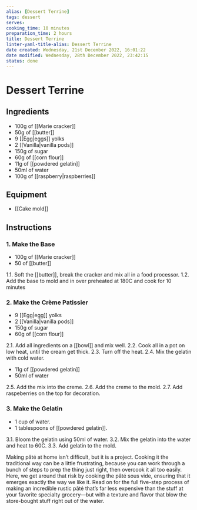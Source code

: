 ```yaml
---
alias: [Dessert Terrine]
tags: dessert
serves: 
cooking_time: 10 minutes
preparation_time: 2 hours
title: Dessert Terrine
linter-yaml-title-alias: Dessert Terrine
date created: Wednesday, 21st December 2022, 16:01:22
date modified: Wednesday, 28th December 2022, 23:42:15
status: done
---
```


# Dessert Terrine

## Ingredients

* 100g of [[Marie cracker]]
* 50g of [[butter]]
* 9 [[Egg|eggs]] yolks
* 2 [[Vanilla|vanilla pods]]
* 150g of sugar
* 60g of [[corn flour]]
* 11g of [[powdered gelatin]]
* 50ml of water
* 100g of [[raspberry|raspberries]]

## Equipment

* [[Cake mold]]

## Instructions

### 1. Make the Base

* 100g of [[Marie cracker]]
* 50 of [[butter]]

1.1. Soft the [[butter]], break the cracker and mix all in a food processor.
1.2. Add the base to mold and in over preheated at 180C and cook for 10 minutes

### 2. Make the Crème Patissier

* 9 [[Egg|egg]] yolks
* 2 [[Vanilla|vanilla pods]]
* 150g of sugar
* 60g of [[corn flour]]

2.1. Add all ingredients on a [[bowl]] and mix well.
2.2. Cook all in a pot on low heat, until the cream get thick.
2.3. Turn off the heat.
2.4. Mix the gelatin with cold water.

* 11g of [[powdered gelatin]]
* 50ml of water

2.5. Add the mix into the creme.
2.6. Add the creme to the mold.
2.7. Add raspeberries on the top for decoration.

### 3. Make the Gelatin

* 1 cup of water.
* 1 tablespoons of [[powdered gelatin]].

3.1. Bloom the gelatin using 50ml of water.
3.2. Mix the gelatin into the water and heat to 60C.
3.3. Add gelatin to the mold.

Making pâté at home isn’t difficult, but it is a project. Cooking it the traditional way can be a little frustrating, because you can work through a bunch of steps to prep the thing just right, then overcook it all too easily. Here, we get around that risk by cooking the pâté sous vide, ensuring that it emerges exactly the way we like it. Read on for the full five-step process of making an incredible rustic pâté that’s far less expensive than the stuff at your favorite specialty grocery—but with a texture and flavor that blow the store-bought stuff right out of the water.